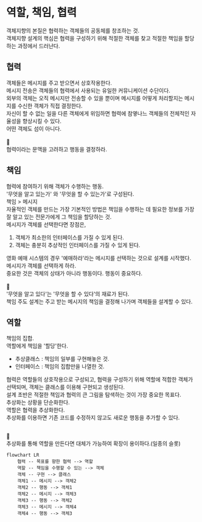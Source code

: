 # 역할, 책임, 협력

객체지향의 본질은 협력하는 객체들의 공동체를 창조하는 것.<br />
객체지향 설계의 핵심은 협력을 구성하기 위해 적절한 객체를 찾고 적절한 책임을 할당하는 과정에서 드러난다.<br />

## 협력

객체들은 메시지를 주고 받으면서 상호작용한다.<br />
메시지 전송은 객체들의 협력에서 사용되는 유일한 커뮤니케이션 수단이다.<br />
외부의 객체는 오직 메시지만 전송할 수 있을 뿐이며 메시지를 어떻게 처리할지는 메시지를 수신한 객체가 직접 결정한다.<br />
자신이 할 수 없는 일을 다른 객체에게 위임하면 협력에 참옇나느 객체들의 전체적인 자율성을 향상시킬 수 있다.<br />
어떤 객체도 섬이 아니다.<br />
<br />🤔<br />
협력이라는 문맥을 고려하고 행동을 결정하라.<br />

## 책임

협력에 참여하기 위해 객체가 수행하는 행동.<br />
'무엇을 알고 있는가' 와 '무엇을 할 수 있는가'로 구성된다.<br />
책임 > 메시지<br />
자율적인 객체를 만드는 가장 기본적인 방법은 책임을 수행하는 데 필요한 정보를 가장 잘 알고 있는 전문가에게 그 책임을 할당하는 것.<br />
메시지가 객체를 선택한다면 장점은,<br />

1. 객체가 최소한의 인터페이스를 가질 수 있게 된다.<br />
2. 객체는 충분히 추상적인 인터페이스를 가질 수 있게 된다.<br />

영화 예매 시스템의 경우 '예매하라'라는 메시지를 선택하는 것으로 설계를 시작했다.<br />
메시지가 객체를 선택하게 하라.<br />
중요한 것은 객체의 상태가 아니라 행동이다. 행동이 중요하다.<br />
<br />🤔<br />
'무엇을 알고 있다'는 '무엇을 할 수 있다'의 재료가 된다.<br />
책임 주도 설계는 주고 받는 메시지의 책임을 결정해 나가며 객체들을 설계할 수 있다.<br />

## 역할

책임의 집합.<br />
역할에게 책임을 '할당'한다.<br />

- 추상클래스 : 책임의 일부를 구현해놓은 것.<br />
- 인터페이스 : 책임의 집합만을 나열한 것.<br />

협력은 역할들의 상호작용으로 구성되고, 협력을 구성하기 위해 역할에 적합한 객체가 선택되며, 객체는 클래스를 이용해 구현되고 생성된다.<br />
설계 초반은 적절한 책임과 협력의 큰 그림을 탐색하는 것이 가장 중요한 목표다.<br />
추상화는 상황을 단순화한다.<br />
역할은 협력을 추상화한다.<br />
추상화를 이용하면 기존 코드를 수정하지 않고도 새로운 행동을 추가할 수 있다.<br />

<br />🤔<br />
추상화를 통해 역할을 만든다면 대체가 가능하여 확장이 용이하다.(일종의 슬롯)<br />

```mermaid
flowchart LR
    협력 -- 목표를 향한 협력 --> 역할
    역할 -- 책임을 수행할 수 있는 --> 객체
    객체 -- 구현 --> 클래스
    객체1 -- 메시지 --> 객체2
    객체2 -- 행동 --> 객체1
    객체2 -- 메시지 --> 객체3
    객체3 -- 행동 --> 객체2
    객체3 -- 메시지 --> 객체4
    객체4 -- 행동 --> 객체3
```